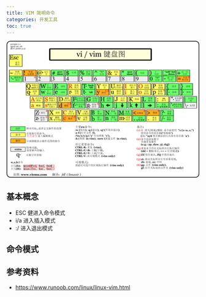 ```yaml
---
title: VIM 简明命令
categories: 开发工具 
toc: true
---
```


![](./vim-commands/vi-vim-cheat-sheet-sch.gif)

## 基本概念

- ESC 健进入命令模式
- i/a 进入插入模式
- :/ 进入退出模式

## 命令模式


## 参考资料

- https://www.runoob.com/linux/linux-vim.html
